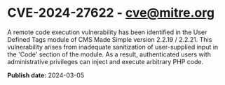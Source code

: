# CVE-2024-27622 - cve@mitre.org

A remote code execution vulnerability has been identified in the User Defined Tags module of CMS Made Simple version 2.2.19 / 2.2.21. This vulnerability arises from inadequate sanitization of user-supplied input in the 'Code' section of the module. As a result, authenticated users with administrative privileges can inject and execute arbitrary PHP code.

**Publish date:** 2024-03-05
